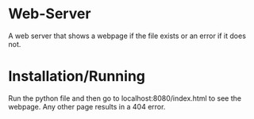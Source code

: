 # Web-Server
A web server that shows a webpage if the file exists or an error if it does not.
# Installation/Running
Run the python file and then go to localhost:8080/index.html to see the webpage. Any other page results in a 404 error.
